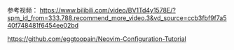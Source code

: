 参考视频：
https://www.bilibili.com/video/BV1Td4y1578E/?spm_id_from=333.788.recommend_more_video.3&vd_source=ccb3fbf9f7a540f748481f6454ee02bd

https://github.com/eggtoopain/Neovim-Configuration-Tutorial
